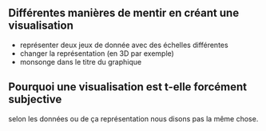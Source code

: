 ## Différentes manières de mentir en créant une visualisation

* représenter deux jeux de donnée avec des échelles différentes
* changer la représentation (en 3D par exemple)
* monsonge dans le titre du graphique

## Pourquoi une visualisation est t-elle forcément subjective

selon les données ou de ça représentation nous disons pas la même chose.